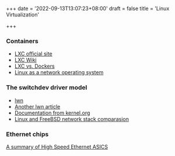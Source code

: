 +++
date = '2022-09-13T13:07:23+08:00'
draft = false
title = 'Linux Virtualization'

+++


### Containers
- [LXC official site](https://linuxcontainers.org/)
- [LXC Wiki](https://en.wikipedia.org/wiki/LXC)
- [LXC vs. Dockers](https://earthly.dev/blog/lxc-vs-docker/)
- [Linux as a network operating system](https://blog.sflow.com/2021/05/linux-as-network-operating-system.html)

### The switchdev driver model

- [lwn](https://lwn.net/Articles/675826/)
- [Another lwn article](https://lwn.net/Articles/676096/)
- [Documentation from kernel.org](https://www.kernel.org/doc/html/latest/networking/switchdev.html)
- [Linux and FreeBSD network stack comparasion](https://news.ycombinator.com/item?id=13082543)

### Ethernet chips
[A summary of High Speed Ethernet ASICS](https://elegantnetwork.github.io/posts/A-Summary-of-Network-ASICs/)
